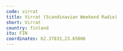 ```yaml
---
code: virrat
title: Virrat (Scandinavian Weekend Radio)
short: Virrat
country: finland
itu: FIN
coordinates: 62.37833,23.65806
---
```

